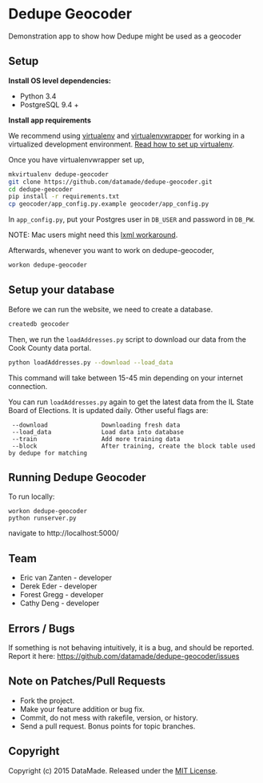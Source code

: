 # Dedupe Geocoder

Demonstration app to show how Dedupe might be used as a geocoder

## Setup

**Install OS level dependencies:** 

* Python 3.4
* PostgreSQL 9.4 +

**Install app requirements**

We recommend using [virtualenv](http://virtualenv.readthedocs.org/en/latest/virtualenv.html) and [virtualenvwrapper](http://virtualenvwrapper.readthedocs.org/en/latest/install.html) for working in a virtualized development environment. [Read how to set up virtualenv](http://docs.python-guide.org/en/latest/dev/virtualenvs/).

Once you have virtualenvwrapper set up,

```bash
mkvirtualenv dedupe-geocoder
git clone https://github.com/datamade/dedupe-geocoder.git
cd dedupe-geocoder
pip install -r requirements.txt
cp geocoder/app_config.py.example geocoder/app_config.py
```

In `app_config.py`, put your Postgres user in `DB_USER` and password in `DB_PW`.

  NOTE: Mac users might need this [lxml workaround](http://stackoverflow.com/questions/22313407/clang-error-unknown-argument-mno-fused-madd-python-package-installation-fa).

Afterwards, whenever you want to work on dedupe-geocoder,

```bash
workon dedupe-geocoder
```

## Setup your database

Before we can run the website, we need to create a database.

```bash
createdb geocoder
```

Then, we run the `loadAddresses.py` script to download our data from the Cook County data portal.

```bash
python loadAddresses.py --download --load_data 
```

This command will take between 15-45 min depending on your internet connection.

You can run `loadAddresses.py` again to get the latest data from the IL State Board of Elections. It is updated daily. Other useful flags are:

```
 --download               Downloading fresh data
 --load_data              Load data into database
 --train                  Add more training data
 --block                  After training, create the block table used by dedupe for matching
 ```

## Running Dedupe Geocoder

To run locally:

```
workon dedupe-geocoder
python runserver.py
```

navigate to http://localhost:5000/

## Team

* Eric van Zanten - developer
* Derek Eder - developer
* Forest Gregg - developer
* Cathy Deng - developer

## Errors / Bugs

If something is not behaving intuitively, it is a bug, and should be reported.
Report it here: https://github.com/datamade/dedupe-geocoder/issues

## Note on Patches/Pull Requests
 
* Fork the project.
* Make your feature addition or bug fix.
* Commit, do not mess with rakefile, version, or history.
* Send a pull request. Bonus points for topic branches.

## Copyright

Copyright (c) 2015 DataMade. Released under the [MIT License](https://github.com/datamade/dedupe-geocoder/blob/master/LICENSE).
